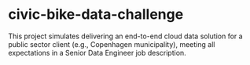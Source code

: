 # civic-bike-data-challenge
This project simulates delivering an end-to-end cloud data solution for a public sector client (e.g., Copenhagen municipality), meeting all expectations in a Senior Data Engineer job description.
